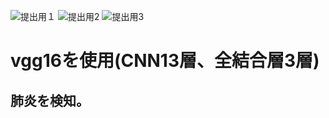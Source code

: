 ![提出用１](https://user-images.githubusercontent.com/70077254/120411565-fbf7e900-c38f-11eb-9502-ccbb6dd9b5c5.PNG)
![提出用2](https://user-images.githubusercontent.com/70077254/120411570-fd291600-c38f-11eb-80d9-7de8a71c22a5.PNG)
![提出用3](https://user-images.githubusercontent.com/70077254/120411572-fdc1ac80-c38f-11eb-93b7-c6c2cbc85abe.PNG)
<h1>vgg16を使用(CNN13層、全結合層3層)</h1>
<h2>肺炎を検知。</h2>
